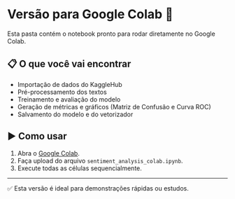 # Versão para Google Colab 🚀

Esta pasta contém o notebook pronto para rodar diretamente no Google Colab.

## 📋 O que você vai encontrar

- Importação de dados do KaggleHub
- Pré-processamento dos textos
- Treinamento e avaliação do modelo
- Geração de métricas e gráficos (Matriz de Confusão e Curva ROC)
- Salvamento do modelo e do vetorizador

## ▶️ Como usar

1. Abra o [Google Colab](https://colab.research.google.com/).
2. Faça upload do arquivo `sentiment_analysis_colab.ipynb`.
3. Execute todas as células sequencialmente.

---

✅ Esta versão é ideal para demonstrações rápidas ou estudos.

